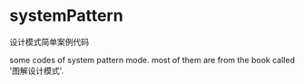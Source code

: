 # systemPattern
设计模式简单案例代码

some codes of system pattern mode.
most of them are from the book called '图解设计模式'.
